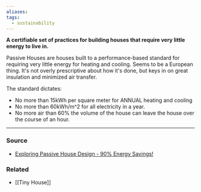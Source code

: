```yaml
---
aliases: 
tags:
  - sustainability
---
```

**A certifiable set of practices for building houses that require very little energy to live in.**

Passive Houses are houses built to a performance-based standard for requiring very little energy for heating and cooling. Seems to be a European thing. It's not overly prescriptive about how it's done, but keys in on great insulation and minimized air transfer.

The standard dictates:

- No more than 15kWh per square meter for ANNUAL heating and cooling
- No more than 60kWh/m^2 for all electricity in a year.
- No more air than 60% the volume of the house can leave the house over the course of an hour.

---
### Source
- [Exploring Passive House Design - 90% Energy Savings!](https://youtu.be/secB3R0sIYU)

### Related
- [[Tiny House]]